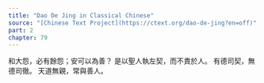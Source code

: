 ```yaml
---
title: "Dao De Jing in Classical Chinese"
source: "[Chinese Text Project](https://ctext.org/dao-de-jing?en=off)"
part: 2
chapter: 79
---
```

和大怨，必有餘怨；安可以為善？
是以聖人執左契，而不責於人。
有德司契，無德司徹。
天道無親，常與善人。